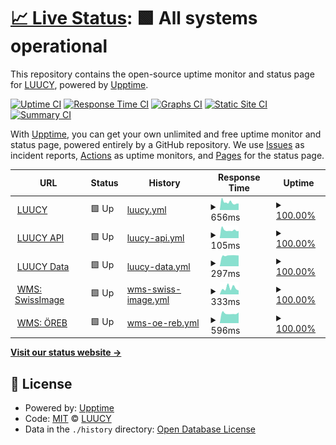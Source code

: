 # [📈 Live Status](https://status.luucy.ch): <!--live status--> **🟩 All systems operational**

This repository contains the open-source uptime monitor and status page for [LUUCY](luucy.ch), powered by [Upptime](https://github.com/upptime/upptime).

[![Uptime CI](https://github.com/luucyadmin/luucy-status/workflows/Uptime%20CI/badge.svg)](https://github.com/luucyadmin/luucy-status/actions?query=workflow%3A%22Uptime+CI%22)
[![Response Time CI](https://github.com/luucyadmin/luucy-status/workflows/Response%20Time%20CI/badge.svg)](https://github.com/luucyadmin/luucy-status/actions?query=workflow%3A%22Response+Time+CI%22)
[![Graphs CI](https://github.com/luucyadmin/luucy-status/workflows/Graphs%20CI/badge.svg)](https://github.com/luucyadmin/luucy-status/actions?query=workflow%3A%22Graphs+CI%22)
[![Static Site CI](https://github.com/luucyadmin/luucy-status/workflows/Static%20Site%20CI/badge.svg)](https://github.com/luucyadmin/luucy-status/actions?query=workflow%3A%22Static+Site+CI%22)
[![Summary CI](https://github.com/luucyadmin/luucy-status/workflows/Summary%20CI/badge.svg)](https://github.com/luucyadmin/luucy-status/actions?query=workflow%3A%22Summary+CI%22)

With [Upptime](https://upptime.js.org), you can get your own unlimited and free uptime monitor and status page, powered entirely by a GitHub repository. We use [Issues](https://github.com/luucyadmin/luucy-status/issues) as incident reports, [Actions](https://github.com/luucyadmin/luucy-status/actions) as uptime monitors, and [Pages](https://status.luucy.ch) for the status page.

<!--start: status pages-->
<!-- This summary is generated by Upptime (https://github.com/upptime/upptime) -->
<!-- Do not edit this manually, your changes will be overwritten -->
<!-- prettier-ignore -->
| URL | Status | History | Response Time | Uptime |
| --- | ------ | ------- | ------------- | ------ |
| <img alt="" src="https://icons.duckduckgo.com/ip3/app.luucy.ch.ico" height="13"> [LUUCY](https://app.luucy.ch/login) | 🟩 Up | [luucy.yml](https://github.com/luucyadmin/luucy-status/commits/HEAD/history/luucy.yml) | <details><summary><img alt="Response time graph" src="./graphs/luucy/response-time-week.png" height="20"> 656ms</summary><br><a href="https://status.luucy.ch/history/luucy"><img alt="Response time 740" src="https://img.shields.io/endpoint?url=https%3A%2F%2Fraw.githubusercontent.com%2Fluucyadmin%2Fluucy-status%2FHEAD%2Fapi%2Fluucy%2Fresponse-time.json"></a><br><a href="https://status.luucy.ch/history/luucy"><img alt="24-hour response time 676" src="https://img.shields.io/endpoint?url=https%3A%2F%2Fraw.githubusercontent.com%2Fluucyadmin%2Fluucy-status%2FHEAD%2Fapi%2Fluucy%2Fresponse-time-day.json"></a><br><a href="https://status.luucy.ch/history/luucy"><img alt="7-day response time 656" src="https://img.shields.io/endpoint?url=https%3A%2F%2Fraw.githubusercontent.com%2Fluucyadmin%2Fluucy-status%2FHEAD%2Fapi%2Fluucy%2Fresponse-time-week.json"></a><br><a href="https://status.luucy.ch/history/luucy"><img alt="30-day response time 746" src="https://img.shields.io/endpoint?url=https%3A%2F%2Fraw.githubusercontent.com%2Fluucyadmin%2Fluucy-status%2FHEAD%2Fapi%2Fluucy%2Fresponse-time-month.json"></a><br><a href="https://status.luucy.ch/history/luucy"><img alt="1-year response time 740" src="https://img.shields.io/endpoint?url=https%3A%2F%2Fraw.githubusercontent.com%2Fluucyadmin%2Fluucy-status%2FHEAD%2Fapi%2Fluucy%2Fresponse-time-year.json"></a></details> | <details><summary><a href="https://status.luucy.ch/history/luucy">100.00%</a></summary><a href="https://status.luucy.ch/history/luucy"><img alt="All-time uptime 99.98%" src="https://img.shields.io/endpoint?url=https%3A%2F%2Fraw.githubusercontent.com%2Fluucyadmin%2Fluucy-status%2FHEAD%2Fapi%2Fluucy%2Fuptime.json"></a><br><a href="https://status.luucy.ch/history/luucy"><img alt="24-hour uptime 100.00%" src="https://img.shields.io/endpoint?url=https%3A%2F%2Fraw.githubusercontent.com%2Fluucyadmin%2Fluucy-status%2FHEAD%2Fapi%2Fluucy%2Fuptime-day.json"></a><br><a href="https://status.luucy.ch/history/luucy"><img alt="7-day uptime 100.00%" src="https://img.shields.io/endpoint?url=https%3A%2F%2Fraw.githubusercontent.com%2Fluucyadmin%2Fluucy-status%2FHEAD%2Fapi%2Fluucy%2Fuptime-week.json"></a><br><a href="https://status.luucy.ch/history/luucy"><img alt="30-day uptime 100.00%" src="https://img.shields.io/endpoint?url=https%3A%2F%2Fraw.githubusercontent.com%2Fluucyadmin%2Fluucy-status%2FHEAD%2Fapi%2Fluucy%2Fuptime-month.json"></a><br><a href="https://status.luucy.ch/history/luucy"><img alt="1-year uptime 99.98%" src="https://img.shields.io/endpoint?url=https%3A%2F%2Fraw.githubusercontent.com%2Fluucyadmin%2Fluucy-status%2FHEAD%2Fapi%2Fluucy%2Fuptime-year.json"></a></details>
| <img alt="" src="https://icons.duckduckgo.com/ip3/app.luucy.ch.ico" height="13"> [LUUCY API](https://app.luucy.ch/api/version) | 🟩 Up | [luucy-api.yml](https://github.com/luucyadmin/luucy-status/commits/HEAD/history/luucy-api.yml) | <details><summary><img alt="Response time graph" src="./graphs/luucy-api/response-time-week.png" height="20"> 105ms</summary><br><a href="https://status.luucy.ch/history/luucy-api"><img alt="Response time 165" src="https://img.shields.io/endpoint?url=https%3A%2F%2Fraw.githubusercontent.com%2Fluucyadmin%2Fluucy-status%2FHEAD%2Fapi%2Fluucy-api%2Fresponse-time.json"></a><br><a href="https://status.luucy.ch/history/luucy-api"><img alt="24-hour response time 98" src="https://img.shields.io/endpoint?url=https%3A%2F%2Fraw.githubusercontent.com%2Fluucyadmin%2Fluucy-status%2FHEAD%2Fapi%2Fluucy-api%2Fresponse-time-day.json"></a><br><a href="https://status.luucy.ch/history/luucy-api"><img alt="7-day response time 105" src="https://img.shields.io/endpoint?url=https%3A%2F%2Fraw.githubusercontent.com%2Fluucyadmin%2Fluucy-status%2FHEAD%2Fapi%2Fluucy-api%2Fresponse-time-week.json"></a><br><a href="https://status.luucy.ch/history/luucy-api"><img alt="30-day response time 117" src="https://img.shields.io/endpoint?url=https%3A%2F%2Fraw.githubusercontent.com%2Fluucyadmin%2Fluucy-status%2FHEAD%2Fapi%2Fluucy-api%2Fresponse-time-month.json"></a><br><a href="https://status.luucy.ch/history/luucy-api"><img alt="1-year response time 165" src="https://img.shields.io/endpoint?url=https%3A%2F%2Fraw.githubusercontent.com%2Fluucyadmin%2Fluucy-status%2FHEAD%2Fapi%2Fluucy-api%2Fresponse-time-year.json"></a></details> | <details><summary><a href="https://status.luucy.ch/history/luucy-api">100.00%</a></summary><a href="https://status.luucy.ch/history/luucy-api"><img alt="All-time uptime 99.98%" src="https://img.shields.io/endpoint?url=https%3A%2F%2Fraw.githubusercontent.com%2Fluucyadmin%2Fluucy-status%2FHEAD%2Fapi%2Fluucy-api%2Fuptime.json"></a><br><a href="https://status.luucy.ch/history/luucy-api"><img alt="24-hour uptime 100.00%" src="https://img.shields.io/endpoint?url=https%3A%2F%2Fraw.githubusercontent.com%2Fluucyadmin%2Fluucy-status%2FHEAD%2Fapi%2Fluucy-api%2Fuptime-day.json"></a><br><a href="https://status.luucy.ch/history/luucy-api"><img alt="7-day uptime 100.00%" src="https://img.shields.io/endpoint?url=https%3A%2F%2Fraw.githubusercontent.com%2Fluucyadmin%2Fluucy-status%2FHEAD%2Fapi%2Fluucy-api%2Fuptime-week.json"></a><br><a href="https://status.luucy.ch/history/luucy-api"><img alt="30-day uptime 100.00%" src="https://img.shields.io/endpoint?url=https%3A%2F%2Fraw.githubusercontent.com%2Fluucyadmin%2Fluucy-status%2FHEAD%2Fapi%2Fluucy-api%2Fuptime-month.json"></a><br><a href="https://status.luucy.ch/history/luucy-api"><img alt="1-year uptime 99.98%" src="https://img.shields.io/endpoint?url=https%3A%2F%2Fraw.githubusercontent.com%2Fluucyadmin%2Fluucy-status%2FHEAD%2Fapi%2Fluucy-api%2Fuptime-year.json"></a></details>
| <img alt="" src="https://icons.duckduckgo.com/ip3/cdndata-01.luucy.ch.ico" height="13"> [LUUCY Data](https://cdndata-01.luucy.ch/terrain/sa/layer.json) | 🟩 Up | [luucy-data.yml](https://github.com/luucyadmin/luucy-status/commits/HEAD/history/luucy-data.yml) | <details><summary><img alt="Response time graph" src="./graphs/luucy-data/response-time-week.png" height="20"> 297ms</summary><br><a href="https://status.luucy.ch/history/luucy-data"><img alt="Response time 427" src="https://img.shields.io/endpoint?url=https%3A%2F%2Fraw.githubusercontent.com%2Fluucyadmin%2Fluucy-status%2FHEAD%2Fapi%2Fluucy-data%2Fresponse-time.json"></a><br><a href="https://status.luucy.ch/history/luucy-data"><img alt="24-hour response time 296" src="https://img.shields.io/endpoint?url=https%3A%2F%2Fraw.githubusercontent.com%2Fluucyadmin%2Fluucy-status%2FHEAD%2Fapi%2Fluucy-data%2Fresponse-time-day.json"></a><br><a href="https://status.luucy.ch/history/luucy-data"><img alt="7-day response time 297" src="https://img.shields.io/endpoint?url=https%3A%2F%2Fraw.githubusercontent.com%2Fluucyadmin%2Fluucy-status%2FHEAD%2Fapi%2Fluucy-data%2Fresponse-time-week.json"></a><br><a href="https://status.luucy.ch/history/luucy-data"><img alt="30-day response time 344" src="https://img.shields.io/endpoint?url=https%3A%2F%2Fraw.githubusercontent.com%2Fluucyadmin%2Fluucy-status%2FHEAD%2Fapi%2Fluucy-data%2Fresponse-time-month.json"></a><br><a href="https://status.luucy.ch/history/luucy-data"><img alt="1-year response time 427" src="https://img.shields.io/endpoint?url=https%3A%2F%2Fraw.githubusercontent.com%2Fluucyadmin%2Fluucy-status%2FHEAD%2Fapi%2Fluucy-data%2Fresponse-time-year.json"></a></details> | <details><summary><a href="https://status.luucy.ch/history/luucy-data">100.00%</a></summary><a href="https://status.luucy.ch/history/luucy-data"><img alt="All-time uptime 98.80%" src="https://img.shields.io/endpoint?url=https%3A%2F%2Fraw.githubusercontent.com%2Fluucyadmin%2Fluucy-status%2FHEAD%2Fapi%2Fluucy-data%2Fuptime.json"></a><br><a href="https://status.luucy.ch/history/luucy-data"><img alt="24-hour uptime 100.00%" src="https://img.shields.io/endpoint?url=https%3A%2F%2Fraw.githubusercontent.com%2Fluucyadmin%2Fluucy-status%2FHEAD%2Fapi%2Fluucy-data%2Fuptime-day.json"></a><br><a href="https://status.luucy.ch/history/luucy-data"><img alt="7-day uptime 100.00%" src="https://img.shields.io/endpoint?url=https%3A%2F%2Fraw.githubusercontent.com%2Fluucyadmin%2Fluucy-status%2FHEAD%2Fapi%2Fluucy-data%2Fuptime-week.json"></a><br><a href="https://status.luucy.ch/history/luucy-data"><img alt="30-day uptime 100.00%" src="https://img.shields.io/endpoint?url=https%3A%2F%2Fraw.githubusercontent.com%2Fluucyadmin%2Fluucy-status%2FHEAD%2Fapi%2Fluucy-data%2Fuptime-month.json"></a><br><a href="https://status.luucy.ch/history/luucy-data"><img alt="1-year uptime 98.80%" src="https://img.shields.io/endpoint?url=https%3A%2F%2Fraw.githubusercontent.com%2Fluucyadmin%2Fluucy-status%2FHEAD%2Fapi%2Fluucy-data%2Fuptime-year.json"></a></details>
| <img alt="" src="https://icons.duckduckgo.com/ip3/wms.geo.admin.ch.ico" height="13"> [WMS: SwissImage](https://wms.geo.admin.ch/?SERVICE=WMS&REQUEST=GetMap&VERSION=1.3.0&LAYERS=ch.swisstopo.swissimage&STYLES=default&CRS=EPSG:2056&BBOX=2550000,1060000,2660000,1140000&WIDTH=800&HEIGHT=582&FORMAT=image/png) | 🟩 Up | [wms-swiss-image.yml](https://github.com/luucyadmin/luucy-status/commits/HEAD/history/wms-swiss-image.yml) | <details><summary><img alt="Response time graph" src="./graphs/wms-swiss-image/response-time-week.png" height="20"> 333ms</summary><br><a href="https://status.luucy.ch/history/wms-swiss-image"><img alt="Response time 815" src="https://img.shields.io/endpoint?url=https%3A%2F%2Fraw.githubusercontent.com%2Fluucyadmin%2Fluucy-status%2FHEAD%2Fapi%2Fwms-swiss-image%2Fresponse-time.json"></a><br><a href="https://status.luucy.ch/history/wms-swiss-image"><img alt="24-hour response time 284" src="https://img.shields.io/endpoint?url=https%3A%2F%2Fraw.githubusercontent.com%2Fluucyadmin%2Fluucy-status%2FHEAD%2Fapi%2Fwms-swiss-image%2Fresponse-time-day.json"></a><br><a href="https://status.luucy.ch/history/wms-swiss-image"><img alt="7-day response time 333" src="https://img.shields.io/endpoint?url=https%3A%2F%2Fraw.githubusercontent.com%2Fluucyadmin%2Fluucy-status%2FHEAD%2Fapi%2Fwms-swiss-image%2Fresponse-time-week.json"></a><br><a href="https://status.luucy.ch/history/wms-swiss-image"><img alt="30-day response time 698" src="https://img.shields.io/endpoint?url=https%3A%2F%2Fraw.githubusercontent.com%2Fluucyadmin%2Fluucy-status%2FHEAD%2Fapi%2Fwms-swiss-image%2Fresponse-time-month.json"></a><br><a href="https://status.luucy.ch/history/wms-swiss-image"><img alt="1-year response time 815" src="https://img.shields.io/endpoint?url=https%3A%2F%2Fraw.githubusercontent.com%2Fluucyadmin%2Fluucy-status%2FHEAD%2Fapi%2Fwms-swiss-image%2Fresponse-time-year.json"></a></details> | <details><summary><a href="https://status.luucy.ch/history/wms-swiss-image">100.00%</a></summary><a href="https://status.luucy.ch/history/wms-swiss-image"><img alt="All-time uptime 100.00%" src="https://img.shields.io/endpoint?url=https%3A%2F%2Fraw.githubusercontent.com%2Fluucyadmin%2Fluucy-status%2FHEAD%2Fapi%2Fwms-swiss-image%2Fuptime.json"></a><br><a href="https://status.luucy.ch/history/wms-swiss-image"><img alt="24-hour uptime 100.00%" src="https://img.shields.io/endpoint?url=https%3A%2F%2Fraw.githubusercontent.com%2Fluucyadmin%2Fluucy-status%2FHEAD%2Fapi%2Fwms-swiss-image%2Fuptime-day.json"></a><br><a href="https://status.luucy.ch/history/wms-swiss-image"><img alt="7-day uptime 100.00%" src="https://img.shields.io/endpoint?url=https%3A%2F%2Fraw.githubusercontent.com%2Fluucyadmin%2Fluucy-status%2FHEAD%2Fapi%2Fwms-swiss-image%2Fuptime-week.json"></a><br><a href="https://status.luucy.ch/history/wms-swiss-image"><img alt="30-day uptime 100.00%" src="https://img.shields.io/endpoint?url=https%3A%2F%2Fraw.githubusercontent.com%2Fluucyadmin%2Fluucy-status%2FHEAD%2Fapi%2Fwms-swiss-image%2Fuptime-month.json"></a><br><a href="https://status.luucy.ch/history/wms-swiss-image"><img alt="1-year uptime 100.00%" src="https://img.shields.io/endpoint?url=https%3A%2F%2Fraw.githubusercontent.com%2Fluucyadmin%2Fluucy-status%2FHEAD%2Fapi%2Fwms-swiss-image%2Fuptime-year.json"></a></details>
| <img alt="" src="https://icons.duckduckgo.com/ip3/wmscache1001.luucy.ch.ico" height="13"> [WMS: ÖREB](https://wmscache1001.luucy.ch/?service=WMS&version=1.1.1&request=GetMap&styles=&format=image%2Fjpeg&layers=ch_basemap_tlm_av_3&bbox=8.997459411621106%2C46.92157745361328%2C8.997802734374998%2C46.92192077636719&width=256&height=256&srs=EPSG%3A4326) | 🟩 Up | [wms-oe-reb.yml](https://github.com/luucyadmin/luucy-status/commits/HEAD/history/wms-oe-reb.yml) | <details><summary><img alt="Response time graph" src="./graphs/wms-oe-reb/response-time-week.png" height="20"> 596ms</summary><br><a href="https://status.luucy.ch/history/wms-oe-reb"><img alt="Response time 1805" src="https://img.shields.io/endpoint?url=https%3A%2F%2Fraw.githubusercontent.com%2Fluucyadmin%2Fluucy-status%2FHEAD%2Fapi%2Fwms-oe-reb%2Fresponse-time.json"></a><br><a href="https://status.luucy.ch/history/wms-oe-reb"><img alt="24-hour response time 637" src="https://img.shields.io/endpoint?url=https%3A%2F%2Fraw.githubusercontent.com%2Fluucyadmin%2Fluucy-status%2FHEAD%2Fapi%2Fwms-oe-reb%2Fresponse-time-day.json"></a><br><a href="https://status.luucy.ch/history/wms-oe-reb"><img alt="7-day response time 596" src="https://img.shields.io/endpoint?url=https%3A%2F%2Fraw.githubusercontent.com%2Fluucyadmin%2Fluucy-status%2FHEAD%2Fapi%2Fwms-oe-reb%2Fresponse-time-week.json"></a><br><a href="https://status.luucy.ch/history/wms-oe-reb"><img alt="30-day response time 1004" src="https://img.shields.io/endpoint?url=https%3A%2F%2Fraw.githubusercontent.com%2Fluucyadmin%2Fluucy-status%2FHEAD%2Fapi%2Fwms-oe-reb%2Fresponse-time-month.json"></a><br><a href="https://status.luucy.ch/history/wms-oe-reb"><img alt="1-year response time 1805" src="https://img.shields.io/endpoint?url=https%3A%2F%2Fraw.githubusercontent.com%2Fluucyadmin%2Fluucy-status%2FHEAD%2Fapi%2Fwms-oe-reb%2Fresponse-time-year.json"></a></details> | <details><summary><a href="https://status.luucy.ch/history/wms-oe-reb">100.00%</a></summary><a href="https://status.luucy.ch/history/wms-oe-reb"><img alt="All-time uptime 99.66%" src="https://img.shields.io/endpoint?url=https%3A%2F%2Fraw.githubusercontent.com%2Fluucyadmin%2Fluucy-status%2FHEAD%2Fapi%2Fwms-oe-reb%2Fuptime.json"></a><br><a href="https://status.luucy.ch/history/wms-oe-reb"><img alt="24-hour uptime 100.00%" src="https://img.shields.io/endpoint?url=https%3A%2F%2Fraw.githubusercontent.com%2Fluucyadmin%2Fluucy-status%2FHEAD%2Fapi%2Fwms-oe-reb%2Fuptime-day.json"></a><br><a href="https://status.luucy.ch/history/wms-oe-reb"><img alt="7-day uptime 100.00%" src="https://img.shields.io/endpoint?url=https%3A%2F%2Fraw.githubusercontent.com%2Fluucyadmin%2Fluucy-status%2FHEAD%2Fapi%2Fwms-oe-reb%2Fuptime-week.json"></a><br><a href="https://status.luucy.ch/history/wms-oe-reb"><img alt="30-day uptime 99.94%" src="https://img.shields.io/endpoint?url=https%3A%2F%2Fraw.githubusercontent.com%2Fluucyadmin%2Fluucy-status%2FHEAD%2Fapi%2Fwms-oe-reb%2Fuptime-month.json"></a><br><a href="https://status.luucy.ch/history/wms-oe-reb"><img alt="1-year uptime 99.66%" src="https://img.shields.io/endpoint?url=https%3A%2F%2Fraw.githubusercontent.com%2Fluucyadmin%2Fluucy-status%2FHEAD%2Fapi%2Fwms-oe-reb%2Fuptime-year.json"></a></details>

<!--end: status pages-->

[**Visit our status website →**](https://status.luucy.ch)

## 📄 License

- Powered by: [Upptime](https://github.com/upptime/upptime)
- Code: [MIT](./LICENSE) © [LUUCY](luucy.ch)
- Data in the `./history` directory: [Open Database License](https://opendatacommons.org/licenses/odbl/1-0/)
